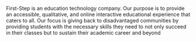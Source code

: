 First-Step is an education technology company. Our purpose is to provide an accessible, qualitative, and online interactive educational experience that caters to all. Our focus is giving back to disadvantaged communities by providing students with the necessary skills they need to not only succeed in their classes but to sustain their academic career and beyond
